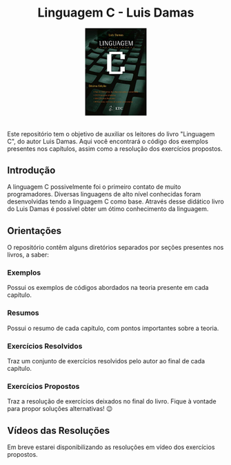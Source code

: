 <h1 align="center">Linguagem C - Luis Damas</h1>
<div  align="center">
<img src="./imagens/capa-livro.jpg" width="30%" />
</div>
<br>

Este repositório tem o objetivo de auxiliar os leitores do livro "Linguagem C", do autor Luis Damas. Aqui você encontrará o código dos exemplos presentes nos capítulos, assim como a resolução dos exercícios propostos.

## Introdução

A linguagem C possivelmente foi o primeiro contato de muito programadores. Diversas linguagens de alto nível conhecidas foram desenvolvidas tendo a linguagem C como base. Através desse didático livro do Luis Damas é possível obter um ótimo conhecimento da linguagem. 

## Orientações

O repositório contêm alguns diretórios separados por seções presentes nos livros, a saber:

### Exemplos 

Possui os exemplos de códigos abordados na teoria presente em cada capítulo.

### Resumos

Possui o resumo de cada capítulo, com pontos importantes sobre a teoria.

### Exercícios Resolvidos

Traz um conjunto de exercícios resolvidos pelo autor ao final de cada capítulo.

### Exercícios Propostos

Traz a resolução de exercícios deixados no final do livro. Fique à vontade para propor soluções alternativas! 😉

## Vídeos das Resoluções

Em breve estarei disponibilizando as resoluções em vídeo dos exercícios propostos.


